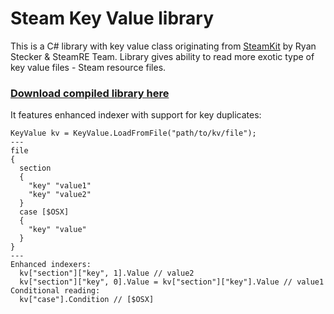 # Steam Key Value library
This is a C# library with key value class originating from [SteamKit](https://github.com/SteamRE/SteamKit) by Ryan Stecker & SteamRE Team.
Library gives ability to read more exotic type of key value files - Steam resource files.
### [Download compiled library here](https://github.com/Lexuzieel/SteamKeyValue/blob/master/compiled/SteamKeyValue.dll)
It features enhanced indexer with support for key duplicates:
```
KeyValue kv = KeyValue.LoadFromFile("path/to/kv/file");
---
file
{
  section
  {
    "key" "value1"
    "key" "value2"
  }
  case [$OSX]
  {
    "key" "value"
  }
}
---
Enhanced indexers:
  kv["section"]["key", 1].Value // value2
  kv["section"]["key", 0].Value = kv["section"]["key"].Value // value1
Conditional reading:
  kv["case"].Condition // [$OSX]
```
